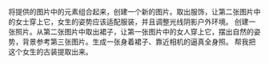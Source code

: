 将提供的图片中的元素组合起来，创建一个新的图片。取出服饰，让第二张图片中的女士穿上它，女生的姿势应该适配服装，并且调整光线阴影户外环境。
创建一张照片。从第二张图片中取出裙子，让第一张图片中的女人穿上它，摆出自然的姿势，背景参考第三张图片。生成一张身着裙子、靠近相机的逼真全身照。
帮我把这个女生的古装提取出来。
